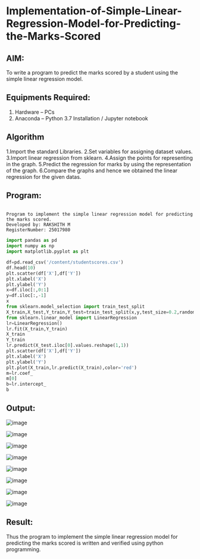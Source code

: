 # Implementation-of-Simple-Linear-Regression-Model-for-Predicting-the-Marks-Scored

## AIM:
To write a program to predict the marks scored by a student using the simple linear regression model.

## Equipments Required:
1. Hardware – PCs
2. Anaconda – Python 3.7 Installation / Jupyter notebook

## Algorithm
1.Import the standard Libraries. 
2.Set variables for assigning dataset values.
3.Import linear regression from sklearn. 
4.Assign the points for representing in the graph. 
5.Predict the regression for marks by using the representation of the graph. 
6.Compare the graphs and hence we obtained the linear regression for the given datas.

## Program:
```

Program to implement the simple linear regression model for predicting the marks scored.
Developed by: RAKSHITH M
RegisterNumber: 25017980

```
```python
import pandas as pd
import numpy as np
import matplotlib.pyplot as plt

df=pd.read_csv('/content/studentscores.csv')
df.head(10)
plt.scatter(df['X'],df['Y'])
plt.xlabel('X')
plt.ylabel('Y')
x=df.iloc[:,0:1]
y=df.iloc[:,-1]
x
from sklearn.model_selection import train_test_split
X_train,X_test,Y_train,Y_test=train_test_split(x,y,test_size=0.2,random_state=0)
from sklearn.linear_model import LinearRegression
lr=LinearRegression()
lr.fit(X_train,Y_train)
X_train
Y_train
lr.predict(X_test.iloc[0].values.reshape(1,1))
plt.scatter(df['X'],df['Y'])
plt.xlabel('X')
plt.ylabel('Y')
plt.plot(X_train,lr.predict(X_train),color='red')
m=lr.coef_
m[0]
b=lr.intercept_
b
```

## Output:
![image](https://github.com/harini1006/Implementation-of-Simple-Linear-Regression-Model-for-Predicting-the-Marks-Scored/assets/113497405/e74202dc-3e2f-48db-8d2f-84dc9aa4cdeb)

![image](https://github.com/harini1006/Implementation-of-Simple-Linear-Regression-Model-for-Predicting-the-Marks-Scored/assets/113497405/a9682a0c-6b81-46e3-b071-2e4a3aa50a1d)

![image](https://github.com/harini1006/Implementation-of-Simple-Linear-Regression-Model-for-Predicting-the-Marks-Scored/assets/113497405/7af1094c-e890-4a53-a684-00afb1f9b0f0)

![image](https://github.com/harini1006/Implementation-of-Simple-Linear-Regression-Model-for-Predicting-the-Marks-Scored/assets/113497405/1c580e33-464f-47ad-9eff-4851bf17a91a)

![image](https://github.com/harini1006/Implementation-of-Simple-Linear-Regression-Model-for-Predicting-the-Marks-Scored/assets/113497405/a9411b7e-a555-48a3-952a-10b1e61726ae)

![image](https://github.com/harini1006/Implementation-of-Simple-Linear-Regression-Model-for-Predicting-the-Marks-Scored/assets/113497405/91beb994-6872-4bf0-8adb-0d31dcee50e1)

![image](https://github.com/harini1006/Implementation-of-Simple-Linear-Regression-Model-for-Predicting-the-Marks-Scored/assets/113497405/9d5fbbb4-70e3-4a8a-bffb-6b37bff77cbc)

![image](https://github.com/harini1006/Implementation-of-Simple-Linear-Regression-Model-for-Predicting-the-Marks-Scored/assets/113497405/a21e6f27-be9e-4879-9afa-b52b0290271c)



## Result:
Thus the program to implement the simple linear regression model for predicting the marks scored is written and verified using python programming.

